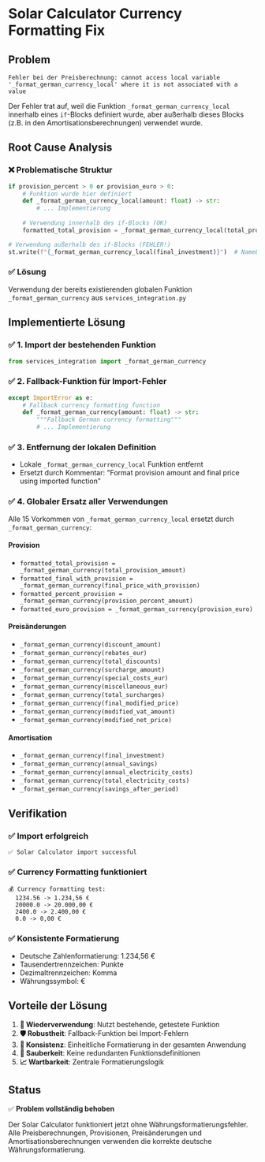 # Solar Calculator Currency Formatting Fix

## Problem

```
Fehler bei der Preisberechnung: cannot access local variable '_format_german_currency_local' where it is not associated with a value
```

Der Fehler trat auf, weil die Funktion `_format_german_currency_local` innerhalb eines `if`-Blocks definiert wurde, aber außerhalb dieses Blocks (z.B. in den Amortisationsberechnungen) verwendet wurde.

## Root Cause Analysis

### ❌ Problematische Struktur

```python
if provision_percent > 0 or provision_euro > 0:
    # Funktion wurde hier definiert
    def _format_german_currency_local(amount: float) -> str:
        # ... Implementierung
        
    # Verwendung innerhalb des if-Blocks (OK)
    formatted_total_provision = _format_german_currency_local(total_provision_amount)

# Verwendung außerhalb des if-Blocks (FEHLER!)
st.write(f"{_format_german_currency_local(final_investment)}")  # NameError!
```

### ✅ Lösung

Verwendung der bereits existierenden globalen Funktion `_format_german_currency` aus `services_integration.py`

## Implementierte Lösung

### ✅ 1. Import der bestehenden Funktion

```python
from services_integration import _format_german_currency
```

### ✅ 2. Fallback-Funktion für Import-Fehler

```python
except ImportError as e:
    # Fallback currency formatting function
    def _format_german_currency(amount: float) -> str:
        """Fallback German currency formatting"""
        # ... Implementierung
```

### ✅ 3. Entfernung der lokalen Definition

- Lokale `_format_german_currency_local` Funktion entfernt
- Ersetzt durch Kommentar: "Format provision amount and final price using imported function"

### ✅ 4. Globaler Ersatz aller Verwendungen

Alle 15 Vorkommen von `_format_german_currency_local` ersetzt durch `_format_german_currency`:

#### Provision

- `formatted_total_provision = _format_german_currency(total_provision_amount)`
- `formatted_final_with_provision = _format_german_currency(final_price_with_provision)`
- `formatted_percent_provision = _format_german_currency(provision_percent_amount)`
- `formatted_euro_provision = _format_german_currency(provision_euro)`

#### Preisänderungen

- `_format_german_currency(discount_amount)`
- `_format_german_currency(rebates_eur)`
- `_format_german_currency(total_discounts)`
- `_format_german_currency(surcharge_amount)`
- `_format_german_currency(special_costs_eur)`
- `_format_german_currency(miscellaneous_eur)`
- `_format_german_currency(total_surcharges)`
- `_format_german_currency(final_modified_price)`
- `_format_german_currency(modified_vat_amount)`
- `_format_german_currency(modified_net_price)`

#### Amortisation

- `_format_german_currency(final_investment)`
- `_format_german_currency(annual_savings)`
- `_format_german_currency(annual_electricity_costs)`
- `_format_german_currency(total_electricity_costs)`
- `_format_german_currency(savings_after_period)`

## Verifikation

### ✅ Import erfolgreich

```
✅ Solar Calculator import successful
```

### ✅ Currency Formatting funktioniert

```
💰 Currency formatting test:
  1234.56 -> 1.234,56 €
  20000.0 -> 20.000,00 €
  2400.0 -> 2.400,00 €
  0.0 -> 0,00 €
```

### ✅ Konsistente Formatierung

- Deutsche Zahlenformatierung: 1.234,56 €
- Tausendertrennzeichen: Punkte
- Dezimaltrennzeichen: Komma
- Währungssymbol: €

## Vorteile der Lösung

1. **🔄 Wiederverwendung**: Nutzt bestehende, getestete Funktion
2. **🛡️ Robustheit**: Fallback-Funktion bei Import-Fehlern
3. **🎯 Konsistenz**: Einheitliche Formatierung in der gesamten Anwendung
4. **🧹 Sauberkeit**: Keine redundanten Funktionsdefinitionen
5. **📈 Wartbarkeit**: Zentrale Formatierungslogik

## Status

✅ **Problem vollständig behoben**

Der Solar Calculator funktioniert jetzt ohne Währungsformatierungsfehler. Alle Preisberechnungen, Provisionen, Preisänderungen und Amortisationsberechnungen verwenden die korrekte deutsche Währungsformatierung.
